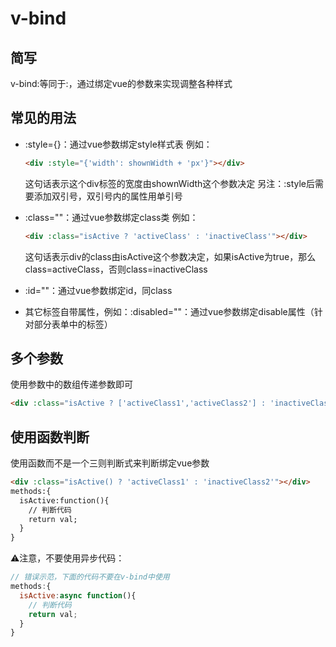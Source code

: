 # v-bind

## 简写

v-bind:等同于:，通过绑定vue的参数来实现调整各种样式

## 常见的用法

- :style={}：通过vue参数绑定style样式表
   例如：

  ```html
  <div :style="{'width': shownWidth + 'px'}"></div>
  ```

  这句话表示这个div标签的宽度由shownWidth这个参数决定
   另注：:style​​后需要添加双引号，双引号内的属性用单引号

- :class=""：通过vue参数绑定class类
   例如：

  ```html
  <div :class="isActive ? 'activeClass' : 'inactiveClass'"></div>
  ```

  这句话表示div的class由isActive这个参数决定，如果isActive为true，那么class=activeClass，否则class=inactiveClass

- :id=""：通过vue参数绑定id，同class

- 其它标签自带属性，例如：:disabled=""：通过vue参数绑定disable属性（针对部分表单中的标签）

## 多个参数

使用参数中的数组传递参数即可

```html
<div :class="isActive ? ['activeClass1','activeClass2'] : 'inactiveClass2'"></div>
```

## 使用函数判断

使用函数而不是一个三则判断式来判断绑定vue参数

```html
<div :class="isActive() ? 'activeClass1' : 'inactiveClass2'"></div>
methods:{
  isActive:function(){
    // 判断代码
    return val;
  }
}
```

⚠️注意，不要使用异步代码：

```js
// 错误示范，下面的代码不要在v-bind中使用
methods:{
  isActive:async function(){
    // 判断代码
    return val;
  }
}
```